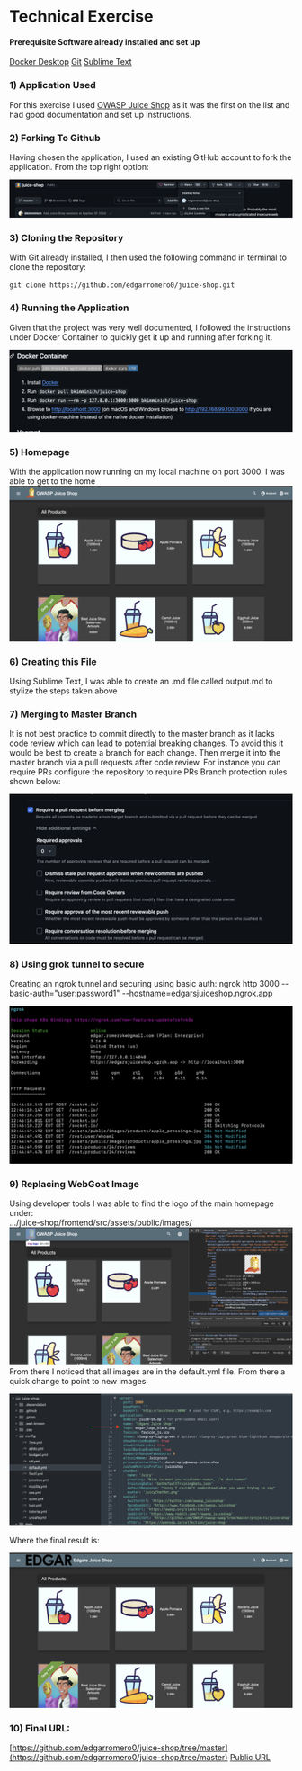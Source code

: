 # Technical Exercise


#### Prerequisite Software already installed and set up 
[Docker Desktop](https://docs.docker.com/desktop/install/mac-install/) 
[Git](https://git-scm.com/download/mac) 
[Sublime Text](https://www.sublimetext.com/download_thanks?target=mac)


### 1)  Application Used
For this exercise I used [OWASP Juice Shop](https://github.com/juice-shop/juice-shop) as it was the first on the list and had good documentation and set up instructions. 

### 2)  Forking To Github
 Having chosen the application, I used an existing  GitHub account to fork the application. From the top right option:

![](assignment_images/forking.png)

### 3) Cloning the Repository
With Git already installed, I then used the following command in terminal to clone the repository:
  
`git clone https://github.com/edgarromero0/juice-shop.git`

### 4) Running the Application
Given that the project was very well documented, I followed the instructions under Docker Container to quickly get it up and running after forking it.  
  
![](assignment_images/dock_command.png)

### 5) Homepage
With the application now running on my local machine on port 3000. I was able to get to the home   
![](assignment_images/homepage.png)

### 6) Creating this File
Using Sublime Text, I was able to create an .md file called output.md to stylize the steps taken above

### 7) Merging to Master Branch
It is not best practice to commit directly to the master branch as it lacks code review which can lead to potential breaking changes. To avoid this it would be best to create a branch for each change. Then merge it into the master branch via a pull requests  after code review. For instance you can require PRs configure the repository to require PRs Branch protection rules shown below:  

![](assignment_images/branch_protection.png)

### 8) Using grok tunnel to secure
Creating an ngrok tunnel and securing using basic auth: ngrok http 3000 --basic-auth="user:password1" --hostname=edgarsjuiceshop.ngrok.app

![](assignment_images/ngrok.png)

### 9) Replacing WebGoat Image

Using developer tools I was able to find the logo of the main homepage under:  
…/juice-shop/frontend/src/assets/public/images/ 
![](assignment_images/developertools.png)
From there I noticed that all images are in the default.yml file. From there a quick change to point to new images

![](assignment_images/sublime.png)

Where the final result is:  
  
![](assignment_images/final_product.png)

### 10) Final URL:  
  
[https://github.com/edgarromero0/juice-shop/tree/master](https://github.com/edgarromero0/juice-shop/tree/master)
[Public URL](https://edgarsjuiceshop.ngrok.app)

